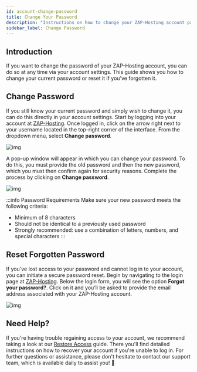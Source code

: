 ```yaml
---
id: account-change-password
title: Change Your Password
description: "Instructions on how to change your ZAP-Hosting account password"
sidebar_label: Change Password
---
```


## Introduction

If you want to change the password of your ZAP-Hosting account, you can do so at any time via your account settings. This guide shows you how to change your current password or reset it if you’ve forgotten it.

## Change Password

If you still know your current password and simply wish to change it, you can do this directly in your account settings. Start by logging into your account at [ZAP-Hosting](https://zap-hosting.com). Once logged in, click on the arrow right next to your username located in the top-right corner of the interface. From the dropdown menu, select **Change password**.

![img](https://screensaver01.zap-hosting.com/index.php/s/HYswDxoCDpNwkXs/preview)

A pop-up window will appear in which you can change your password. To do this, you must provide the old password and then the new password, which you must then confirm again for security reasons. Complete the process by clicking on **Change password**.

![img](https://screensaver01.zap-hosting.com/index.php/s/3SoBqySx9fm7iRP/preview)

:::info Password Requirements
Make sure your new password meets the following criteria:
- Minimum of 8 characters
- Should not be identical to a previously used password
- Strongly recommended: use a combination of letters, numbers, and special characters
:::



## Reset Forgotten Password

If you’ve lost access to your password and cannot log in to your account, you can initiate a secure password reset. Begin by navigating to the login page at [ZAP-Hosting](https://zap-hosting.com/en/customer/login/). Below the login form, you will see the option **Forgot your password?**. Click on it and you’ll be asked to provide the email address associated with your ZAP-Hosting account.

![img](https://screensaver01.zap-hosting.com/index.php/s/oYrXHdGAayb9am9/preview)




## Need Help?

If you're having trouble regaining access to your account, we recommend taking a look at our [Restore Access](account-restore-access) guide. There you'll find detailed instructions on how to recover your account if you're unable to log in. For further questions or assistance, please don't hesitate to contact our support team, which is available daily to assist you! 🙂
